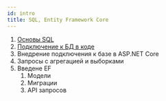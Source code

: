 ```yaml
---
id: intro
title: SQL, Entity Framework Core
---
```


1. [Основы SQL](01-sql.md)
2. [Подключение к БД в коде](02-db-connection.md)
4. Внедрение подключения к базе в ASP.NET Core
5. Запросы с агрегацией и выборками
6. Введене EF
   1. Модели
   2. Миграции
   3. API запросов
